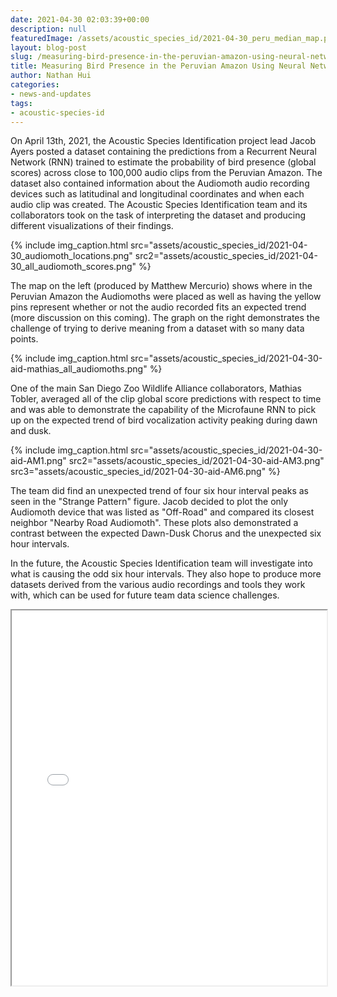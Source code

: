 ```yaml
---
date: 2021-04-30 02:03:39+00:00
description: null
featuredImage: /assets/acoustic_species_id/2021-04-30_peru_median_map.png
layout: blog-post
slug: /measuring-bird-presence-in-the-peruvian-amazon-using-neural-network-predictions
title: Measuring Bird Presence in the Peruvian Amazon Using Neural Network Predictions
author: Nathan Hui
categories:
- news-and-updates
tags:
- acoustic-species-id
---
```

On April 13th, 2021, the Acoustic Species Identification project lead Jacob Ayers posted a dataset containing the predictions from a Recurrent Neural Network (RNN) trained to estimate the probability of bird presence (global scores) across close to 100,000 audio clips from the Peruvian Amazon. The dataset also contained information about the Audiomoth audio recording devices such as latitudinal and longitudinal coordinates and when each audio clip was created. The Acoustic Species Identification team and its collaborators took on the task of interpreting the dataset and producing different visualizations of their findings.

{% include
  img_caption.html
  src="assets/acoustic_species_id/2021-04-30_audiomoth_locations.png"
  src2="assets/acoustic_species_id/2021-04-30_all_audiomoth_scores.png"
%}

The map on the left (produced by Matthew Mercurio) shows where in the Peruvian Amazon the Audiomoths were placed as well as having the yellow pins represent whether or not the audio recorded fits an expected trend (more discussion on this coming). The graph on the right demonstrates the challenge of trying to derive meaning from a dataset with so many data points. 

{% include
  img_caption.html
  src="assets/acoustic_species_id/2021-04-30-aid-mathias_all_audiomoths.png"
%}

One of the main San Diego Zoo Wildlife Alliance collaborators, Mathias Tobler, averaged all of the clip global score predictions with respect to time and was able to demonstrate the capability of the Microfaune RNN to pick up on the expected trend of bird vocalization activity peaking during dawn and dusk.

{%
    include
    img_caption.html
    src="assets/acoustic_species_id/2021-04-30-aid-AM1.png"
    src2="assets/acoustic_species_id/2021-04-30-aid-AM3.png"
    src3="assets/acoustic_species_id/2021-04-30-aid-AM6.png"
%}

The team did find an unexpected trend of four six hour interval peaks as seen in the "Strange Pattern" figure. Jacob decided to plot the only Audiomoth device that was listed as "Off-Road" and compared its closest neighbor "Nearby Road Audiomoth". These plots also demonstrated a contrast between the expected Dawn-Dusk Chorus and the unexpected six hour intervals.

In the future, the Acoustic Species Identification team will investigate into what is causing the odd six hour intervals. They also hope to produce more datasets derived from the various audio recordings and tools they work with, which can be used for future team data science challenges.

<iframe src="{{'assets/aid-median_bubble.html' | absolute_url}}" title="Interactive Map" width="100%" height="600"></iframe>
